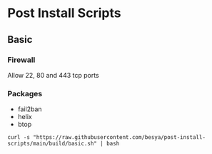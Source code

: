 # Post Install Scripts

## Basic

### Firewall

Allow 22, 80 and 443 tcp ports

### Packages

- fail2ban
- helix
- btop

```
curl -s "https://raw.githubusercontent.com/besya/post-install-scripts/main/build/basic.sh" | bash
```

